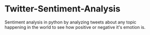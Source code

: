 # Twitter-Sentiment-Analysis
Sentiment analysis in python by analyzing tweets about any topic happening in the world to see how positive or negative it's emotion is.
